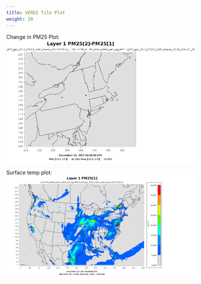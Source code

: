 ```yaml
---
title: VERDI Tile Plot
weight: 20
--- 
```


Change in PM25 Plot:
![Change in PM25](static/images/55-PM25_NY_PTEGU_EMIS_REDUCED.gif)

Surface temp plot:
![Surface temperature](static/images/0-PM25_VERDI.gif)

